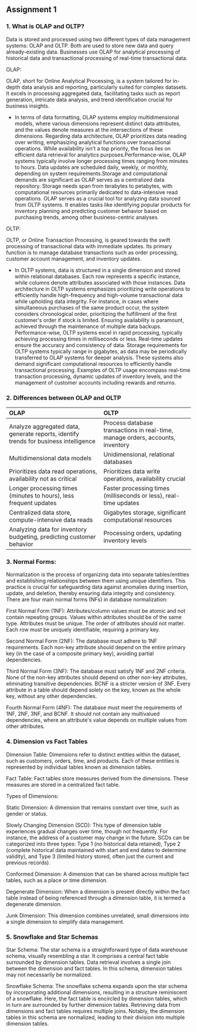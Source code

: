 ## Assignment 1

### 1. What is OLAP and OLTP?

Data is stored and processed using two different types of data management systems: OLAP and OLTP. Both are used to store new data and query already-existing data. 
Businesses use OLAP for analytical processing of historical data and transactional processing of real-time transactional data. 

OLAP:

OLAP, short for Online Analytical Processing, is a system tailored for in-depth data analysis and reporting, particularly suited for complex datasets. It excels in processing aggregated data, facilitating tasks such as report generation, intricate data analysis, and trend identification crucial for business insights.
- In terms of data formatting, OLAP systems employ multidimensional models, where various dimensions represent distinct data attributes, and the values denote measures at the intersections of these dimensions.
Regarding data architecture, OLAP prioritizes data reading over writing, emphasizing analytical functions over transactional operations. While availability isn't a top priority, the focus lies on efficient data retrieval for analytics purposes.Performance-wise, OLAP systems typically involve longer processing times ranging from minutes to hours. Data updates are scheduled daily, weekly, or monthly, depending on system requirements.Storage and computational demands are significant as OLAP serves as a centralized data repository. Storage needs span from terabytes to petabytes, with computational resources primarily dedicated to data-intensive read operations. OLAP serves as a crucial tool for analyzing data sourced from OLTP systems. It enables tasks like identifying popular products for inventory planning and predicting customer behavior based on purchasing trends, among other business-centric analyses.


OLTP:

OLTP, or Online Transaction Processing, is geared towards the swift processing of transactional data with immediate updates. Its primary function is to manage database transactions such as order processing, customer account management, and inventory updates.
- In OLTP systems, data is structured in a single dimension and stored within relational databases. Each row represents a specific instance, while columns denote attributes associated with those instances. Data architecture in OLTP systems emphasizes prioritizing write operations to efficiently handle high-frequency and high-volume transactional data while upholding data integrity. For instance, in cases where simultaneous purchases of the same product occur, the system considers chronological order, prioritizing the fulfillment of the first customer's order if stock is limited. Ensuring availability is paramount, achieved through the maintenance of multiple data backups. Performance-wise, OLTP systems excel in rapid processing, typically achieving processing times in milliseconds or less. Real-time updates ensure the accuracy and consistency of data. Storage requirements for OLTP systems typically range in gigabytes, as data may be periodically transferred to OLAP systems for deeper analysis. These systems also demand significant computational resources to efficiently handle transactional processing. Examples of OLTP usage encompass real-time transaction processing, dynamic updates of inventory levels, and the management of customer accounts including rewards and returns.

### 2. Differences between OLAP and OLTP

|OLAP|OLTP|
|:---|:---|
|Analyze aggregated data, generate reports, identify trends for business intelligence|Process database transactions in real-time, manage orders, accounts, inventory|
|Multidimensional data models|Unidimensional, relational databases|
|Prioritizes data read operations, availability not as critical|Prioritizes data write operations, availability crucial|
|Longer processing times (minutes to hours), less frequent updates|Faster processing times (milliseconds or less), real-time updates|
|Centralized data store, compute-intensive data reads	|Gigabytes storage, significant computational resources|
|Analyzing data for inventory budgeting, predicting customer behavior|Processing orders, updating inventory levels|

### 3. Normal Forms:

Normalization is the process of organizing data into separate tables/entities and establishing relationships between them using unique identifiers. This practice is crucial for safeguarding data against anomalies during insertion, update, and deletion, thereby ensuring data integrity and consistency. There are four main normal forms (NFs) in database normalization:

First Normal Form (1NF):
Attributes/column values must be atomic and not contain repeating groups.
Values within attributes should be of the same type.
Attributes must be unique.
The order of attributes should not matter.
Each row must be uniquely identifiable, requiring a primary key.

Second Normal Form (2NF):
The database must adhere to 1NF requirements.
Each non-key attribute should depend on the entire primary key (in the case of a composite primary key), avoiding partial dependencies.

Third Normal Form (3NF):
The database must satisfy 1NF and 2NF criteria.
None of the non-key attributes should depend on other non-key attributes, eliminating transitive dependencies.
BCNF is a stricter version of 3NF.
Every attribute in a table should depend solely on the key, known as the whole key, without any other dependencies.

Fourth Normal Form (4NF):
The database must meet the requirements of 1NF, 2NF, 3NF, and BCNF.
It should not contain any multivalued dependencies, where an attribute's value depends on multiple values from other attributes.


### 4. Dimension vs Fact Tables

Dimension Table:
Dimensions refer to distinct entities within the dataset, such as customers, orders, time, and products. Each of these entities is represented by individual tables known as dimension tables.

Fact Table:
Fact tables store measures derived from the dimensions. These measures are stored in a centralized fact table.

Types of Dimensions:

Static Dimension:
A dimension that remains constant over time, such as gender or status.

Slowly Changing Dimension (SCD):
This type of dimension table experiences gradual changes over time, though not frequently. For instance, the address of a customer may change in the future. SCDs can be categorized into three types: Type 1 (no historical data retained), Type 2 (complete historical data maintained with start and end dates to determine validity), and Type 3 (limited history stored, often just the current and previous records).

Conformed Dimension:
A dimension that can be shared across multiple fact tables, such as a place or time dimension.

Degenerate Dimension:
When a dimension is present directly within the fact table instead of being referenced through a dimension table, it is termed a degenerate dimension.

Junk Dimension:
This dimension combines unrelated, small dimensions into a single dimension to simplify data management.



### 5. Snowflake and Star Schemas

Star Schema:
The star schema is a straightforward type of data warehouse schema, visually resembling a star. It comprises a central fact table surrounded by dimension tables. Data retrieval involves a single join between the dimension and fact tables. In this schema, dimension tables may not necessarily be normalized.

Snowflake Schema:
The snowflake schema expands upon the star schema by incorporating additional dimensions, resulting in a structure reminiscent of a snowflake. Here, the fact table is encircled by dimension tables, which in turn are surrounded by further dimension tables. Retrieving data from dimensions and fact tables requires multiple joins. Notably, the dimension tables in this schema are normalized, leading to their division into multiple dimension tables.



